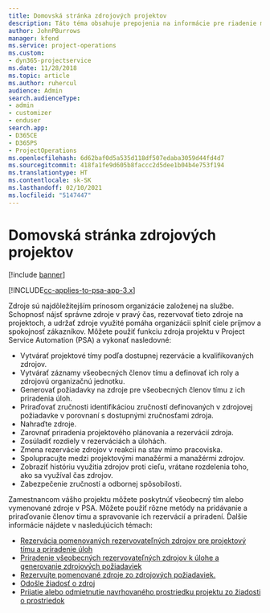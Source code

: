 ```yaml
---
title: Domovská stránka zdrojových projektov
description: Táto téma obsahuje prepojenia na informácie pre riadenie možností v Project Service Automation (PSA) pre Dynamics 365.
author: JohnPBurrows
manager: kfend
ms.service: project-operations
ms.custom:
- dyn365-projectservice
ms.date: 11/28/2018
ms.topic: article
ms.author: ruhercul
audience: Admin
search.audienceType:
- admin
- customizer
- enduser
search.app:
- D365CE
- D365PS
- ProjectOperations
ms.openlocfilehash: 6d62baf0d5a535d118df507edaba3059d44fd4d7
ms.sourcegitcommit: 418fa1fe9d605b8faccc2d5dee1b04b4e753f194
ms.translationtype: HT
ms.contentlocale: sk-SK
ms.lasthandoff: 02/10/2021
ms.locfileid: "5147447"
---
```

# <a name="resourcing-projects-home-page"></a>Domovská stránka zdrojových projektov

[!include [banner](../includes/psa-now-project-operations.md)]

[!INCLUDE[cc-applies-to-psa-app-3.x](../includes/cc-applies-to-psa-app-3x.md)]

Zdroje sú najdôležitejším prínosom organizácie založenej na službe. Schopnosť nájsť správne zdroje v pravý čas, rezervovať tieto zdroje na projektoch, a udržať zdroje využité pomáha organizácii splniť ciele príjmov a spokojnosť zákazníkov. Môžete použiť funkciu zdroja projektu v Project Service Automation (PSA) a vykonať nasledovné:

- Vytvárať projektové tímy podľa dostupnej rezervácie a kvalifikovaných zdrojov.
- Vytvárať záznamy všeobecných členov tímu a definovať ich roly a zdrojovú organizačnú jednotku.
- Generovať požiadavky na zdroje pre všeobecných členov tímu z ich priradenia úloh.
- Priraďovať zručnosti identifikáciou zručností definovaných v zdrojovej požiadavke v porovnaní s dostupnými zručnosťami zdroja.
- Nahraďte zdroje.
- Zarovnať priradenia projektového plánovania a rezervácií zdroja.
- Zosúladiť rozdiely v rezerváciách a úlohách.
- Zmena rezervácie zdrojov v reakcii na stav mimo pracoviska.
- Spolupracujte medzi projektovými manažérmi a manažérmi zdrojov.
- Zobraziť históriu využitia zdrojov proti cieľu, vrátane rozdelenia toho, ako sa využíval čas zdrojov.
- Zabezpečenie zručností a odbornej spôsobilosti.


Zamestnancom vášho projektu môžete poskytnúť všeobecný tím alebo vymenované zdroje v PSA. Môžete použiť rôzne metódy na pridávanie a priraďovanie členov tímu a spravovanie ich rezervácií a priradení. Ďalšie informácie nájdete v nasledujúcich témach:

- [Rezervácia pomenovaných rezervovateľných zdrojov pre projektový tímu a priradenie úloh](assign-named-bookable-resource.md)
- [Priradenie všeobecných rezervovateľných zdrojov k úlohe a generovanie zdrojových požiadaviek](assign-generic-bookable-resource.md)
- [Rezervujte pomenované zdroje zo zdrojových požiadaviek.](book-named-resource.md)
- [Odošle žiadosť o zdroj](submit-resource-request.md)
- [Prijatie alebo odmietnutie navrhovaného prostriedku projektu zo žiadosti o prostriedok](accept-reject-proposed-resource.md)
